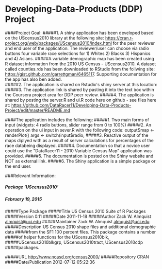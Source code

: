 # Developing-Data-Products (DDP) Project 

####Project Goal:
#####1.	A shiny application has been developed based on the UScensus2010 library at the following site: https://cran.r-project.org/web/packages/UScensus2010/index.html for the peer reviewer and end user of the application. The reviewer/user can choose via radio buttons four variable race selections for 1) Whites 2) Blacks 3) Hispanics and 4) Asians. 
#####A variable demographic map has been created using R dataset information from the 2010 US Census - UScensus2010.
A dataset called counties.rds has been downloaded to RStudio from the follwing site: https://gist.github.com/garrettgman/6465117. Supporting documentation for the app has also ben added.      
#####2.	The application is shared on Rstudio's shiny server at this location: 
#####3.	The application link is shared by pasting it into the text box within the Coursera project area for DDP peer review.
#####4.	The application is shared by posting the server.R and ui.R code here on github - see files here at: https://github.com/DataRacer11/Developing-Data-Products-Project/edit/master/README.md

####The application includes the following:
#####1.	Two main forms of input (widgets: 4 radio buttons, slider range from 0 to 100%)
#####2.	An operation on the ui input in sever.R with the following code: output$map <- renderPlot({ args <- switch(input$radio,
#####3. Reactive output of the maps diplyed with as a result of server calculations for percentages of the race databeing displayed.
#####4.	Documentation so that a novice user could use the "DataRacer11 - 2010 Variable Census Map" application was provided.
#####5.	The documentation is posted on the Shiny website and NOT as external link.
#####6. The Shiny application is a simple package or the end user.

###Relevant Information:
##### Package ‘UScensus2010’
##### February 19, 2015

#####Type Package
#####Title US Census 2010 Suite of R Packages
#####Version 0.11
#####Date 2011-11-18
#####Author Zack W. Almquist <almquist@uci.edu>
#####Maintainer Zack W. Almquist <almquist@uci.edu>
#####Description US Census 2010 shape files and additional demographic data
#####from the SF1 100 percent files. This package contains a number
#####of helper functions for the UScensus2010blk,
#####UScensus2010blkgrp, UScensus2010tract, UScensus2010cdp
#####packages.

#####URL http://www.ncasd.org/census2000/
#####Repository CRAN
#####Date/Publication 2012-07-12 05:22:36
